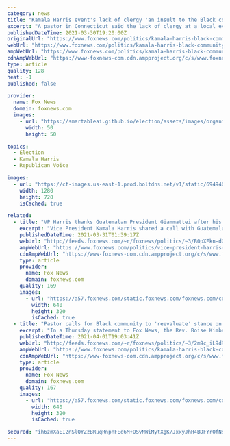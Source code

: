 ```yaml
---
category: news
title: "Kamala Harris event's lack of clergy 'an insult to the Black community,' pastor says"
excerpt: "A pastor in Connecticut said the lack of clergy at a local event hosted by Vice President Kamala Harris is \"an insult to the Black community.\" The Rev. Boise Kimber, speaking on behalf of the Greater New Haven Clergy Association at a Monday press ..."
publishedDateTime: 2021-03-30T19:20:00Z
originalUrl: "https://www.foxnews.com/politics/kamala-harris-black-community-clergy-insult"
webUrl: "https://www.foxnews.com/politics/kamala-harris-black-community-clergy-insult"
ampWebUrl: "https://www.foxnews.com/politics/kamala-harris-black-community-clergy-insult.amp"
cdnAmpWebUrl: "https://www-foxnews-com.cdn.ampproject.org/c/s/www.foxnews.com/politics/kamala-harris-black-community-clergy-insult.amp"
type: article
quality: 128
heat: -1
published: false

provider:
  name: Fox News
  domain: foxnews.com
  images:
    - url: "https://smartableai.github.io/election/assets/images/organizations/foxnews.com-50x50.jpg"
      width: 50
      height: 50

topics:
  - Election
  - Kamala Harris
  - Republican Voice

images:
  - url: "https://cf-images.us-east-1.prod.boltdns.net/v1/static/694940094001/248dc3ad-9eb8-4abe-a05a-57fa33ae3132/2dbf9201-97d3-46d9-93d6-25dc2f60a58b/1280x720/match/image.jpg"
    width: 1280
    height: 720
    isCached: true

related:
  - title: "VP Harris thanks Guatemalan President Giammattei after his crackdown on migrants, doesn't visit border"
    excerpt: "Vice President Kamala Harris shared a call with Guatemalan President Alejandro Giammattei Tuesday to discuss immigration amid a surging crisis and despite declining to visit the U.S.-Mexico border herself since taking office."
    publishedDateTime: 2021-03-31T01:39:17Z
    webUrl: "http://feeds.foxnews.com/~r/foxnews/politics/~3/B0pXFkn-dGk/vice-president-harris-guatemalan-president-giammattei-illegal-immigants"
    ampWebUrl: "https://www.foxnews.com/politics/vice-president-harris-guatemalan-president-giammattei-illegal-immigants.amp"
    cdnAmpWebUrl: "https://www-foxnews-com.cdn.ampproject.org/c/s/www.foxnews.com/politics/vice-president-harris-guatemalan-president-giammattei-illegal-immigants.amp"
    type: article
    provider:
      name: Fox News
      domain: foxnews.com
    quality: 169
    images:
      - url: "https://a57.foxnews.com/static.foxnews.com/foxnews.com/content/uploads/2021/03/640/320/AP21089772700299.jpg?ve=1&tl=1"
        width: 640
        height: 320
        isCached: true
  - title: "Pastor calls for Black community to 'reevaluate' stance on Democratic Party after no invite to Harris event"
    excerpt: "In a Thursday statement to Fox News, the Rev. Boise Kimber said he believes the Black community needs to \"reevaluate\" their political stance on the Democratic Party after the vice president held an education roundtable in New Haven this week."
    publishedDateTime: 2021-04-01T19:03:41Z
    webUrl: "http://feeds.foxnews.com/~r/foxnews/politics/~3/2m9c_iL9d9w/kamala-harris-black-community-reevaluate-pastor-kimber"
    ampWebUrl: "https://www.foxnews.com/politics/kamala-harris-black-community-reevaluate-pastor-kimber.amp"
    cdnAmpWebUrl: "https://www-foxnews-com.cdn.ampproject.org/c/s/www.foxnews.com/politics/kamala-harris-black-community-reevaluate-pastor-kimber.amp"
    type: article
    provider:
      name: Fox News
      domain: foxnews.com
    quality: 167
    images:
      - url: "https://a57.foxnews.com/static.foxnews.com/foxnews.com/content/uploads/2021/03/640/320/Rev.-Boise-Kimbe.jpg?ve=1&tl=1"
        width: 640
        height: 320
        isCached: true

secured: "ih6zmXaEI2nSlQYZzBRuqRnpnFEd6M+OSvNWiMytXgK/JxxyJhH4BDFYrOfNsEIx0ZdBELFyIX8VbiwnSMHxje9k4rvADtLmLUmiOAIYk+hX3xw8z/gbUQt1Jz3HncHebL8kqvqriQa73SCTvkLvDq5NPovgoTQBTazt42p0KxUj4/XzdWZ4pZvDIBI1EwaUik4IivyTLvtXKsf0RuB8sQbAmvl7IT2oNdyIGXZ5guFHFavd7RoeuEtt3OrD4gOohP7DPbz09yU0FYR41HSxiX5bO5KblMgC7cndDc/RUQMV7F5vwVOjSuyXdGwpLHAQ7njI37ql8JfbOzqsZjO1Z0rh6Heg4tZhRW/Ad2Dj0Yc=;ZSXqSCN8SV/tyCeAPAGoZQ=="
---
```


